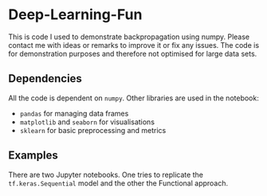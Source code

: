 # Deep-Learning-Fun
This is code I used to demonstrate backpropagation using numpy. Please contact me with ideas or remarks to improve it or fix any issues. The code is for demonstration purposes and therefore not optimised for large data sets.

## Dependencies
All the code is dependent on `numpy`. Other libraries are used in the notebook:

 - `pandas` for managing data frames
 - `matplotlib` and `seaborn` for visualisations
 - `sklearn` for basic preprocessing and metrics

## Examples
There are two Jupyter notebooks. One tries to replicate the `tf.keras.Sequential` model and the other the Functional approach.
